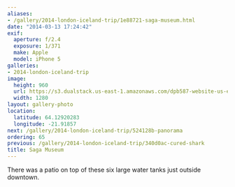 ```yaml
---
aliases:
- /gallery/2014-london-iceland-trip/1e88721-saga-museum.html
date: "2014-03-13 17:24:42"
exif:
  aperture: f/2.4
  exposure: 1/371
  make: Apple
  model: iPhone 5
galleries:
- 2014-london-iceland-trip
image:
  height: 960
  url: https://s3.dualstack.us-east-1.amazonaws.com/dpb587-website-us-east-1/asset/gallery/2014-london-iceland-trip/1e88721-saga-museum~1280.jpg
  width: 1280
layout: gallery-photo
location:
  latitude: 64.12920283
  longitude: -21.91857
next: /gallery/2014-london-iceland-trip/524128b-panorama
ordering: 65
previous: /gallery/2014-london-iceland-trip/340d0ac-cured-shark
title: Saga Museum
---
```


There was a patio on top of these six large water tanks just outside downtown.
